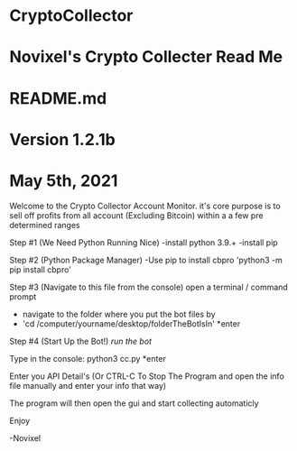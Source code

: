 # CryptoCollector
# Novixel's Crypto Collecter Read Me
# README.md
# Version 1.2.1b
# May 5th, 2021

Welcome to the Crypto Collector Account Monitor. it's core purpose is to sell off profits from all account (Excluding Bitcoin) 
within a a few pre determined ranges

Step #1 (We Need Python Running Nice)
  -install python 3.9.+
  -install pip    

Step #2 (Python Package Manager)
  -Use pip to install cbpro
  'python3 -m pip install cbpro'

Step #3 (Navigate to this file from the console)
  open a terminal / command prompt
  - navigate to the folder where you put the bot files by
  - 'cd /computer/yourname/desktop/folderTheBotIsIn' *enter

Step #4 (Start Up the Bot!)
  *run the bot*

  Type in the console:
    python3 cc.py   *enter

  Enter you API Detail's 
  (Or CTRL-C To Stop The Program and open the info file manually and enter your info that way)

  The program will then open the gui and start collecting automaticly

Enjoy 

-Novixel
  
